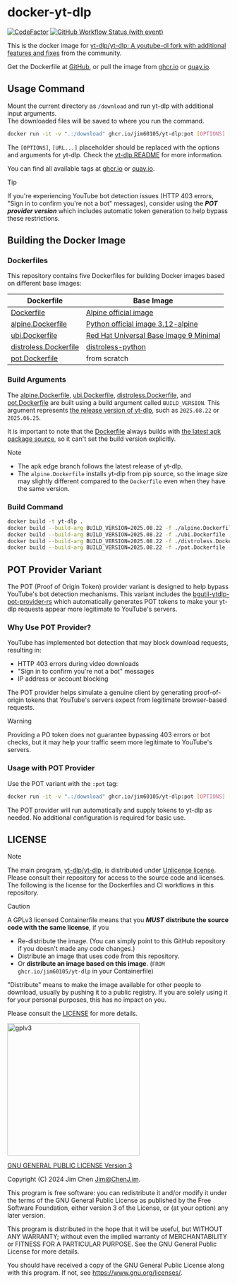 # docker-yt-dlp

[![CodeFactor](https://www.codefactor.io/repository/github/jim60105/docker-yt-dlp/badge)](https://www.codefactor.io/repository/github/jim60105/docker-yt-dlp) [![GitHub Workflow Status (with event)](https://img.shields.io/github/actions/workflow/status/jim60105/docker-yt-dlp/scan.yml?label=IMAGE%20SCAN)](https://github.com/jim60105/docker-yt-dlp/actions/workflows/scan.yml)

This is the docker image for [yt-dlp/yt-dlp: A youtube-dl fork with additional features and fixes](https://github.com/yt-dlp/yt-dlp) from the community.

Get the Dockerfile at [GitHub](https://github.com/jim60105/docker-yt-dlp), or pull the image from [ghcr.io](https://ghcr.io/jim60105/yt-dlp) or [quay.io](https://quay.io/repository/jim60105/yt-dlp?tab=tags).

## Usage Command

Mount the current directory as `/download` and run yt-dlp with additional input arguments.  
The downloaded files will be saved to where you run the command.

```bash
docker run -it -v ".:/download" ghcr.io/jim60105/yt-dlp:pot [OPTIONS] [--] URL [URL...]
```

The `[OPTIONS]`, `[URL...]` placeholder should be replaced with the options and arguments for yt-dlp. Check the [yt-dlp README](https://github.com/yt-dlp/yt-dlp?tab=readme-ov-file#usage-and-options) for more information.

You can find all available tags at [ghcr.io](https://github.com/jim60105/yt-dlp/pkgs/container/yt-dlp/versions?filters%5Bversion_type%5D=tagged) or [quay.io](https://quay.io/repository/jim60105/yt-dlp?tab=tags).

> [!TIP]
>
> If you're experiencing YouTube bot detection issues (HTTP 403 errors, "Sign in to confirm you're not a bot" messages), consider using the _**POT provider version**_ which includes automatic token generation to help bypass these restrictions.

## Building the Docker Image

### Dockerfiles

This repository contains five Dockerfiles for building Docker images based on different base images:

| Dockerfile                                     | Base Image                                                                                                                         |
| ---------------------------------------------- | ---------------------------------------------------------------------------------------------------------------------------------- |
| [Dockerfile](Dockerfile)                       | [Alpine official image](https://hub.docker.com/_/alpine/)                                                                          |
| [alpine.Dockerfile](alpine.Dockerfile)         | [Python official image 3.12-alpine](https://hub.docker.com/_/python/)                                                              |
| [ubi.Dockerfile](ubi.Dockerfile)               | [Red Hat Universal Base Image 9 Minimal](https://catalog.redhat.com/software/containers/ubi9/ubi-minimal/615bd9b4075b022acc111bf5) |
| [distroless.Dockerfile](distroless.Dockerfile) | [distroless-python](https://github.com/alexdmoss/distroless-python)                                                                |
| [pot.Dockerfile](pot.Dockerfile)               | from scratch                                          |

### Build Arguments

The [alpine.Dockerfile](alpine.Dockerfile), [ubi.Dockerfile](ubi.Dockerfile), [distroless.Dockerfile](distroless.Dockerfile), and [pot.Dockerfile](pot.Dockerfile) are built using a build argument called `BUILD_VERSION`. This argument represents [the release version of yt-dlp](https://github.com/yt-dlp/yt-dlp/tags), such as `2025.08.22` or `2025.06.25`.

It is important to note that the [Dockerfile](Dockerfile) always builds with [the latest apk package source](https://pkgs.alpinelinux.org/package/edge/community/aarch64/yt-dlp), so it can't set the build version explicitly.

> [!NOTE]
>
> - The apk edge branch follows the latest release of yt-dlp.
> - The `alpine.Dockerfile` installs yt-dlp from pip source, so the image size may slightly different compared to the `Dockerfile` even when they have the same version.

### Build Command

```bash
docker build -t yt-dlp .
docker build --build-arg BUILD_VERSION=2025.08.22 -f ./alpine.Dockerfile -t yt-dlp:alpine .
docker build --build-arg BUILD_VERSION=2025.08.22 -f ./ubi.Dockerfile -t yt-dlp:ubi .
docker build --build-arg BUILD_VERSION=2025.08.22 -f ./distroless.Dockerfile -t yt-dlp:distroless .
docker build --build-arg BUILD_VERSION=2025.08.22 -f ./pot.Dockerfile -t yt-dlp:pot .
```

## POT Provider Variant

The POT (Proof of Origin Token) provider variant is designed to help bypass YouTube's bot detection mechanisms. This variant includes the [bgutil-ytdlp-pot-provider-rs](https://github.com/jim60105/bgutil-ytdlp-pot-provider-rs) which automatically generates POT tokens to make your yt-dlp requests appear more legitimate to YouTube's servers.

### Why Use POT Provider?

YouTube has implemented bot detection that may block download requests, resulting in:

- HTTP 403 errors during video downloads
- "Sign in to confirm you're not a bot" messages
- IP address or account blocking

The POT provider helps simulate a genuine client by generating proof-of-origin tokens that YouTube's servers expect from legitimate browser-based requests.

> [!WARNING]
> Providing a PO token does not guarantee bypassing 403 errors or bot checks, but it may help your traffic seem more legitimate to YouTube's servers.

### Usage with POT Provider

Use the POT variant with the `:pot` tag:

```bash
docker run -it -v ".:/download" ghcr.io/jim60105/yt-dlp:pot [OPTIONS] [--] URL [URL...]
```

The POT provider will run automatically and supply tokens to yt-dlp as needed. No additional configuration is required for basic use.

## LICENSE

> [!NOTE]  
> The main program, [yt-dlp/yt-dlp](https://github.com/yt-dlp/yt-dlp), is distributed under [Unlicense license](https://github.com/yt-dlp/yt-dlp/blob/master/LICENSE).  
> Please consult their repository for access to the source code and licenses.  
> The following is the license for the Dockerfiles and CI workflows in this repository.

> [!CAUTION]  
> A GPLv3 licensed Containerfile means that you _**MUST**_ **distribute the source code with the same license**, if you
>
> - Re-distribute the image. (You can simply point to this GitHub repository if you doesn't made any code changes.)
> - Distribute an image that uses code from this repository.
> - Or **distribute an image based on this image**. (`FROM ghcr.io/jim60105/yt-dlp` in your Containerfile)
>
> "Distribute" means to make the image available for other people to download, usually by pushing it to a public registry. If you are solely using it for your personal purposes, this has no impact on you.
>
> Please consult the [LICENSE](LICENSE) for more details.

<img src="https://github.com/jim60105/docker-yt-dlp/assets/16995691/f33f8175-af23-4a8a-ad69-efd17a7625f4" alt="gplv3" width="300" />

[GNU GENERAL PUBLIC LICENSE Version 3](LICENSE)

Copyright (C) 2024 Jim Chen <Jim@ChenJ.im>.

This program is free software: you can redistribute it and/or modify it under the terms of the GNU General Public License as published by the Free Software Foundation, either version 3 of the License, or (at your option) any later version.

This program is distributed in the hope that it will be useful, but WITHOUT ANY WARRANTY; without even the implied warranty of MERCHANTABILITY or FITNESS FOR A PARTICULAR PURPOSE. See the GNU General Public License for more details.

You should have received a copy of the GNU General Public License along with this program. If not, see <https://www.gnu.org/licenses/>.
